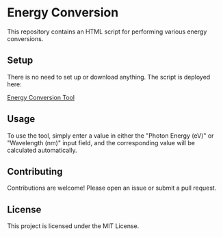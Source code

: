 # Energy Conversion

This repository contains an HTML script for performing various energy conversions.

## Setup

There is no need to set up or download anything. The script is deployed here: 

[Energy Conversion Tool](https://tobias-fritz.github.io/energy_conversion/)

## Usage

To use the tool, simply enter a value in either the "Photon Energy (eV)" or "Wavelength (nm)" input field, and the corresponding value will be calculated automatically.

## Contributing

Contributions are welcome! Please open an issue or submit a pull request.

## License

This project is licensed under the MIT License.




